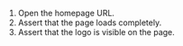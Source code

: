 1. Open the homepage URL.
2. Assert that the page loads completely.
3. Assert that the logo is visible on the page.